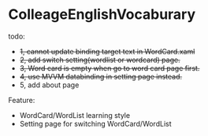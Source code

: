 ColleageEnglishVocaburary
=========================

todo:
* ~~1, cannot update binding target text in WordCard.xaml~~
* ~~2, add switch setting(wordlist or wordcard) page.~~
* ~~3, Word card is empty when go to word card page first.~~
* ~~4, use MVVM databinding in setting page instead.~~
* 5, add about page

Feature:
* WordCard/WordList learning style
* Setting page for switching WordCard/WordList
